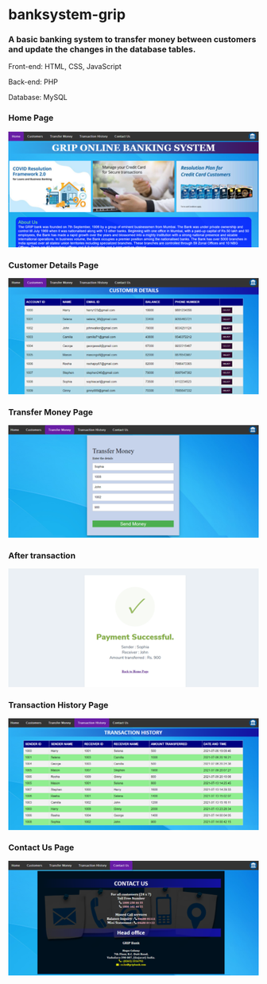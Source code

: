 # banksystem-grip
### A basic banking system to transfer money between customers and update the changes in the database tables.

Front-end: HTML, CSS, JavaScript

Back-end: PHP

Database: MySQL

### Home Page

![](images/homepage.png)

### Customer Details Page

![](images/customerpage.png)

### Transfer Money Page

![](images/transferpage.png)

###  After transaction

![](images/paymentpage.png)

### Transaction History Page

![](images/historypage.png)

### Contact Us Page

![](images/contactpage.png)
